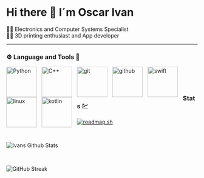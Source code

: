# Hi there 👋 I´m Oscar Ivan

👨‍💻 Electronics and Computer Systems Specialist
<br/>
👩‍🏭 3D printing enthusiast and App developer

---

### ⚙️ Language and Tools 🔧

  <img align="left" alt="Python" width="80px" style="padding-right:10px;" src="https://cdn.jsdelivr.net/gh/devicons/devicon@latest/icons/python/python-original-wordmark.svg" />
  <img align="left" alt="C++" width="80px" style="padding-right:10px;" src="https://cdn.jsdelivr.net/gh/devicons/devicon@latest/icons/cplusplus/cplusplus-original.svg" />
  <img align="left" alt="git" width="80px" style="padding-right:10px;" src="https://cdn.jsdelivr.net/gh/devicons/devicon@latest/icons/git/git-original.svg" />
  <img align="left" alt="github" width="80px" style="padding-right:10px;" src="https://cdn.jsdelivr.net/gh/devicons/devicon@latest/icons/github/github-original.svg" />
  <img align="left" alt="swift" width="80px" style="padding-right:10px;" src="https://cdn.jsdelivr.net/gh/devicons/devicon@latest/icons/swift/swift-original.svg" />
  <img align="left" alt="linux" width="80px" style="padding-right:10px;" src="https://cdn.jsdelivr.net/gh/devicons/devicon@latest/icons/linux/linux-original.svg" />
  <img align="left" alt="kotlin" width="80px" style="padding-right:10px;" src="https://cdn.jsdelivr.net/gh/devicons/devicon@latest/icons/kotlin/kotlin-original.svg" />
  
  <br/>
  <br/>
  
#

### Stats 💹
  
  [![roadmap.sh](https://roadmap.sh/card/tall/6742bed75434bf319a8e3c4f?variant=dark&roadmaps=ios%2Ccomputer-science%2Cdatastructures-and-algorithms%2Csystem-design)](https://roadmap.sh)

  <br/>
  
  ![Ivans Github Stats](https://github-readme-stats.vercel.app/api?username=Oscar-I-M-G&show_icons=true&theme=gruvbox)
  
  <br/>
  
  ![GitHub Streak](https://streak-stats.demolab.com?user=Oscar-I-M-G&theme=gruvbox&border_radius=4.5)
  #
          
          
          
          
